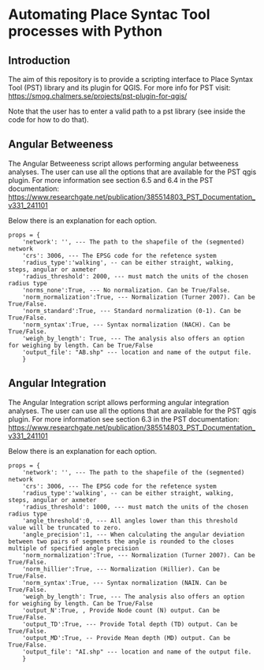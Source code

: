 # Automating Place Syntac Tool processes with Python

## Introduction

The aim of this repository is to provide a scripting interface to Place Syntax Tool (PST) library and its plugin for QGIS. For more info for PST visit: https://smog.chalmers.se/projects/pst-plugin-for-qgis/

Note that the user has to enter a valid path to a pst library (see inside the code for how to do that).

## Angular Betweeness

The Angular Betweeness script allows performing angular betweeness analyses. The user can use all the options that are available for the PST qgis plugin. For more information see section 6.5 and 6.4 in the PST documentation: https://www.researchgate.net/publication/385514803_PST_Documentation_v331_241101

Below there is an explanation for each option.

```
props = {
    'network': '', --- The path to the shapefile of the (segmented) network
    'crs': 3006, --- The EPSG code for the refetence system
    'radius_type':'walking', -- can be either straight, walking, steps, angular or axmeter
    'radius_threshold': 2000, --- must match the units of the chosen radius type
    'norms_none':True, --- No normalization. Can be True/False.
    'norm_normalization':True, --- Normalization (Turner 2007). Can be True/False. 
    'norm_standard':True, --- Standard normalization (0-1). Can be True/False.
    'norm_syntax':True, --- Syntax normalization (NACH). Can be True/False.
    'weigh_by_length': True, --- The analysis also offers an option for weighing by length. Can be True/False
    'output_file': "AB.shp" --- location and name of the output file.
    }
```

## Angular Integration

The Angular Integration script allows performing angular integration analyses. The user can use all the options that are available for the PST qgis plugin. For more information see section 6.3 in the PST documentation: https://www.researchgate.net/publication/385514803_PST_Documentation_v331_241101

Below there is an explanation for each option.

```
props = {
    'network': '', --- The path to the shapefile of the (segmented) network
    'crs': 3006, --- The EPSG code for the refetence system
    'radius_type':'walking', -- can be either straight, walking, steps, angular or axmeter
    'radius_threshold': 1000, --- must match the units of the chosen radius type
    'angle_threshold':0, --- All angles lower than this threshold value will be truncated to zero.
    'angle_precision':1, --- When calculating the angular deviation between two pairs of segments the angle is rounded to the closes multiple of specified angle precision
    'norm_normalization':True, --- Normalization (Turner 2007). Can be True/False. 
    'norm_hillier':True, --- Normalization (Hillier). Can be True/False. 
    'norm_syntax':True, --- Syntax normalization (NAIN. Can be True/False.
    'weigh_by_length': True, --- The analysis also offers an option for weighing by length. Can be True/False
    'output_N':True, , Provide Node count (N) output. Can be True/False.
    'output_TD':True, --- Provide Total depth (TD) output. Can be True/False.
    'output_MD':True, -- Provide Mean depth (MD) output. Can be True/False.
    'output_file': "AI.shp" --- location and name of the output file.
    }
```
